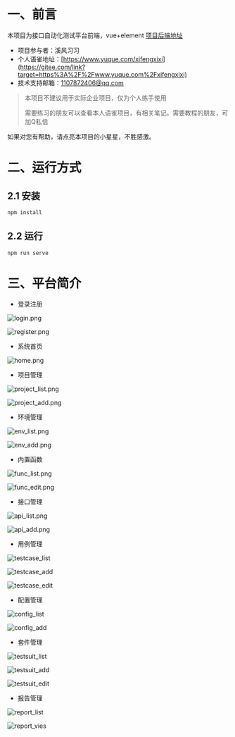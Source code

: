 # 一、前言

本项目为接口自动化测试平台前端，vue+element
[项目后端地址](https://gitee.com/xifengxixi/platformBackend)

- 项目参与者：溪风习习
- 个人语雀地址：[https://www.yuque.com/xifengxixi](https://gitee.com/link?target=https%3A%2F%2Fwww.yuque.com%2Fxifengxixi)
- 技术支持邮箱：1107872406@qq.com

> 本项目不建议用于实际企业项目，仅为个人练手使用
>
> 需要练习的朋友可以查看本人语雀项目，有相关笔记。需要教程的朋友，可加Q私信

如果对您有帮助，请点亮本项目的小星星，不胜感激。

# 二、运行方式

## 2.1 安装

```powershell
npm install
```

## 2.2 运行

```powershell
npm run serve
```

# 三、平台简介

- 登录注册

![login.png](src/assets/img/login.png)

![register.png](src/assets/img/register.png)

- 系统首页

![home.png](src/assets/img/home.png)

- 项目管理

![project_list.png](src/assets/img/project_list.png)

![project_add.png](src/assets/img/project_add.png)

- 环境管理

![env_list.png](src/assets/img/env_list.png)

![env_add.png](src/assets/img/env_add.png)

- 内置函数

![func_list.png](src/assets/img/func_list.png)

![func_edit.png](src/assets/img/func_edit.png)

- 接口管理

![api_list.png](src/assets/img/api_list.png)

![api_add.png](src/assets/img/api_add.png)

- 用例管理

![testcase_list](src/assets/img/testcase_list.png)

![testcase_add](src/assets/img/testcase_add.png)

![testcase_edit](src/assets/img/testsuit_edit.png)

- 配置管理

![config_list](src/assets/img/config_list.png)

![config_add](src/assets/img/config_add.png)

- 套件管理

![testsuit_list](src/assets/img/testsuit_list.png)

![testsuit_add](src/assets/img/testsuit_add.png)

![testsuit_edit](src/assets/img/testsuit_edit.png)

- 报告管理

![report_list](src/assets/img/report_list.png)

![report_vies](src/assets/img/report_view.png)
